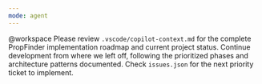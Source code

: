 ```yaml
---
mode: agent
---
```

@workspace Please review `.vscode/copilot-context.md` for the complete PropFinder implementation roadmap and current project status. Continue development from where we left off, following the prioritized phases and architecture patterns documented. Check `issues.json` for the next priority ticket to implement.